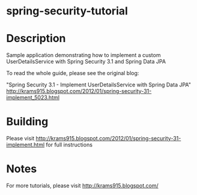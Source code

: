 spring-security-tutorial
========================
Description
===========
Sample application demonstrating how to implement a custom UserDetailsService with Spring Security 3.1 and Spring Data JPA

To read the whole guide, please see the original blog:

"Spring Security 3.1 - Implement UserDetailsService with Spring Data JPA"
http://krams915.blogspot.com/2012/01/spring-security-31-implement_5023.html


Building
========
Please visit http://krams915.blogspot.com/2012/01/spring-security-31-implement.html for full instructions


Notes
=====
For more tutorials, please visit http://krams915.blogspot.com/
